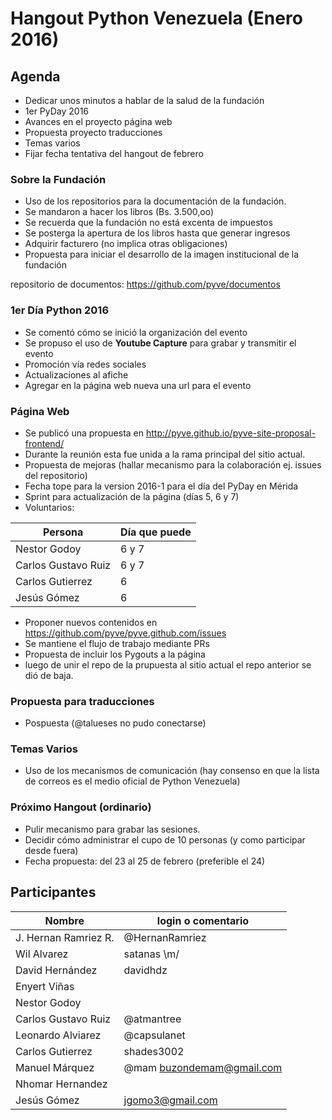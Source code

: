 # Hangout Python Venezuela (Enero 2016)

## Agenda

* Dedicar unos minutos a hablar de la salud de la fundación
* 1er PyDay 2016
* Avances en el proyecto página web
* Propuesta proyecto traducciones
* Temas varios
* Fijar fecha tentativa del hangout de febrero

### Sobre la Fundación

* Uso de los repositorios para la documentación de la fundación.
* Se mandaron a hacer los libros (Bs. 3.500,oo)
* Se recuerda que la fundación no está excenta de impuestos
* Se posterga la apertura de los libros hasta que generar ingresos
* Adquirir facturero (no implica otras obligaciones)
* Propuesta para iniciar el desarrollo de la imagen institucional de la
  fundación

repositorio de documentos: https://github.com/pyve/documentos

### 1er Día Python 2016

* Se comentó cómo se inició la organización del evento
* Se propuso el uso de **Youtube Capture** para grabar y transmitir el evento
* Promoción vía redes sociales
* Actualizaciones al afiche
* Agregar en la página web nueva una url para el evento

### Página Web

* Se publicó una propuesta en http://pyve.github.io/pyve-site-proposal-frontend/
* Durante la reunión esta fue unida a la rama principal del sitio actual.
* Propuesta de mejoras (hallar mecanismo para la colaboración ej. issues del
  repositorio)
* Fecha tope para la version 2016-1 para el día del PyDay en Mérida
* Sprint para actualización de la página (días 5, 6 y 7)
* Voluntarios:

| Persona | Día que puede |
|---|---|
| Nestor Godoy | 6 y 7 |
| Carlos Gustavo Ruiz | 6 y 7 |
| Carlos Gutierrez | 6 |
| Jesús Gómez | 6 |

* Proponer nuevos contenidos en https://github.com/pyve/pyve.github.com/issues
* Se mantiene el flujo de trabajo mediante PRs
* Propuesta de incluir los Pygouts a la página
* luego de unir el repo de la prupuesta al sitio actual el repo anterior se dió
  de baja.

### Propuesta para traducciones

* Pospuesta (@talueses no pudo conectarse)

### Temas Varios

* Uso de los mecanismos de comunicación (hay consenso en que la lista de
  correos es el medio oficial de Python Venezuela)

### Próximo Hangout (ordinario)

* Pulir mecanismo para grabar las sesiones.
* Decidir cómo administrar el cupo de 10 personas (y como participar desde
  fuera)
* Fecha propuesta: del 23 al 25 de febrero (preferible el 24)

## Participantes

| Nombre | login o comentario |
|---|---|
| J. Hernan Ramriez R. | @HernanRamriez |
| Wil Alvarez | satanas \m/ |
| David Hernández | davidhdz |
| Enyert Viñas | |
| Nestor Godoy | |
| Carlos Gustavo Ruiz | @atmantree |
| Leonardo Alviarez | @capsulanet |
| Carlos Gutierrez | shades3002 |
| Manuel Márquez | @mam <buzondemam@gmail.com> |
| Nhomar Hernandez | |
| Jesús Gómez | jgomo3@gmail.com | 

